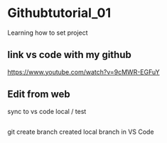 # Githubtutorial_01
Learning how to set project

## link vs code with my github
https://www.youtube.com/watch?v=9cMWR-EGFuY

## Edit from web
sync to vs code local / test

##
git create branch 
created local branch in VS Code